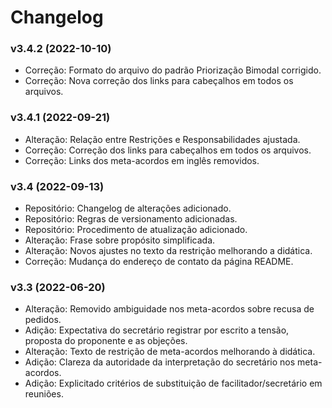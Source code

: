 # Changelog

### v3.4.2 (2022-10-10)

- Correção: Formato do arquivo do padrão Priorização Bimodal corrigido.
- Correção: Nova correção dos links para cabeçalhos em todos os arquivos.

### v3.4.1 (2022-09-21)

- Alteração: Relação entre Restrições e Responsabilidades ajustada.
- Correção: Correção dos links para cabeçalhos em todos os arquivos.
- Correção: Links dos meta-acordos em inglês removidos.

### v3.4 (2022-09-13)

- Repositório: Changelog de alterações adicionado.
- Repositório: Regras de versionamento adicionadas.
- Repositório: Procedimento de atualização adicionado.
- Alteração: Frase sobre propósito simplificada.
- Alteração: Novos ajustes no texto da restrição melhorando a didática.
- Correção: Mudança do endereço de contato da página README.

### v3.3 (2022-06-20)

- Alteração: Removido ambiguidade nos meta-acordos sobre recusa de pedidos.
- Adição: Expectativa do secretário registrar por escrito a tensão, proposta do proponente e as objeções.
- Alteração: Texto de restrição de meta-acordos melhorando à didática.
- Adição: Clareza da autoridade da interpretação do secretário nos meta-acordos.
- Adição: Explicitado critérios de substituição de facilitador/secretário em reuniões.
